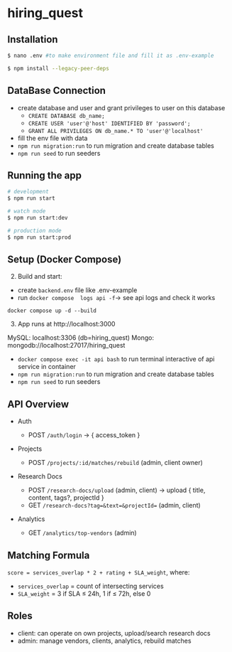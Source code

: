 # hiring_quest

## Installation

```bash
$ nano .env #to make environment file and fill it as .env-example
```

```bash
$ npm install --legacy-peer-deps
```

## DataBase Connection

- create database and user and grant privileges to user on this database
  - `CREATE DATABASE db_name;`
  - `CREATE USER 'user'@'host' IDENTIFIED BY 'password';`
  - `GRANT ALL PRIVILEGES ON db_name.* TO 'user'@'localhost'`
- fill the env file with data
- `npm run migration:run` to run migration and create database tables
- `npm run seed` to run seeders

## Running the app

```bash
# development
$ npm run start

# watch mode
$ npm run start:dev

# production mode
$ npm run start:prod
```

## Setup (Docker Compose)

2. Build and start:

- create `backend.env` file like .env-example
- run `docker compose  logs api -f`-> see api logs and check it works

```
docker compose up -d --build
```

3. App runs at http://localhost:3000

MySQL: localhost:3306 (db=hiring_quest)
Mongo: mongodb://localhost:27017/hiring_quest

- `docker compose exec -it api bash` to run terminal interactive of api service in container
- `npm run migration:run` to run migration and create database tables
- `npm run seed` to run seeders

## API Overview

- Auth
  - POST `/auth/login` → { access_token }

- Projects
  - POST `/projects/:id/matches/rebuild` (admin, client owner)

- Research Docs
  - POST `/research-docs/upload` (admin, client) → upload { title, content, tags?, projectId }
  - GET `/research-docs?tag=&text=&projectId=` (admin, client)

- Analytics
  - GET `/analytics/top-vendors` (admin)

## Matching Formula

`score = services_overlap * 2 + rating + SLA_weight`, where:

- `services_overlap` = count of intersecting services
- `SLA_weight` = 3 if SLA ≤ 24h, 1 if ≤ 72h, else 0

## Roles

- client: can operate on own projects, upload/search research docs
- admin: manage vendors, clients, analytics, rebuild matches
